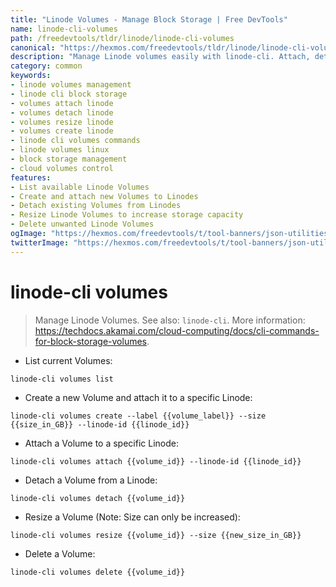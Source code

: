 ```yaml
---
title: "Linode Volumes - Manage Block Storage | Free DevTools"
name: linode-cli-volumes
path: /freedevtools/tldr/linode/linode-cli-volumes
canonical: "https://hexmos.com/freedevtools/tldr/linode/linode-cli-volumes/"
description: "Manage Linode volumes easily with linode-cli. Attach, detach, resize, and create block storage volumes directly from the command line. Free online tool, no registration required."
category: common
keywords:
- linode volumes management
- linode cli block storage
- volumes attach linode
- volumes detach linode
- volumes resize linode
- volumes create linode
- linode cli volumes commands
- linode volumes linux
- block storage management
- cloud volumes control
features:
- List available Linode Volumes
- Create and attach new Volumes to Linodes
- Detach existing Volumes from Linodes
- Resize Linode Volumes to increase storage capacity
- Delete unwanted Linode Volumes
ogImage: "https://hexmos.com/freedevtools/t/tool-banners/json-utilities-banner.png"
twitterImage: "https://hexmos.com/freedevtools/t/tool-banners/json-utilities-banner.png"
---
```


# linode-cli volumes

> Manage Linode Volumes.
> See also: `linode-cli`.
> More information: <https://techdocs.akamai.com/cloud-computing/docs/cli-commands-for-block-storage-volumes>.

- List current Volumes:

`linode-cli volumes list`

- Create a new Volume and attach it to a specific Linode:

`linode-cli volumes create --label {{volume_label}} --size {{size_in_GB}} --linode-id {{linode_id}}`

- Attach a Volume to a specific Linode:

`linode-cli volumes attach {{volume_id}} --linode-id {{linode_id}}`

- Detach a Volume from a Linode:

`linode-cli volumes detach {{volume_id}}`

- Resize a Volume (Note: Size can only be increased):

`linode-cli volumes resize {{volume_id}} --size {{new_size_in_GB}}`

- Delete a Volume:

`linode-cli volumes delete {{volume_id}}`
